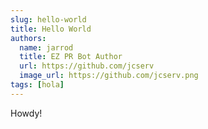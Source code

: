 ```yaml
---
slug: hello-world
title: Hello World
authors:
  name: jarrod
  title: EZ PR Bot Author
  url: https://github.com/jcserv
  image_url: https://github.com/jcserv.png
tags: [hola]
---
```


Howdy!

